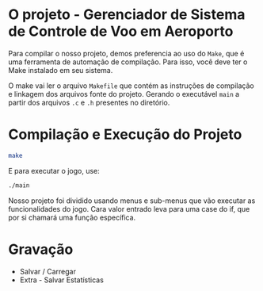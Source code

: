 # O projeto - Gerenciador de Sistema de Controle de Voo em Aeroporto

Para compilar o nosso projeto, demos preferencia ao uso do `Make`, que é uma ferramenta de automação de compilação. Para isso, você deve ter o Make instalado em seu sistema. 

O make vai ler o arquivo `Makefile` que contém as instruções de compilação e linkagem dos arquivos fonte do projeto.
Gerando o executável `main` a partir dos arquivos `.c` e `.h` presentes no diretório.

# Compilação e Execução do Projeto

```bash
make
```
E para executar o jogo, use:

```bash
./main
```

Nosso projeto foi dividido usando menus e sub-menus que vão executar as funcionalidades do jogo.
Cara valor entrado leva para uma case do if, que por si chamará uma função específica.

# Gravação 


- Salvar / Carregar 
- Extra - Salvar Estatísticas 
